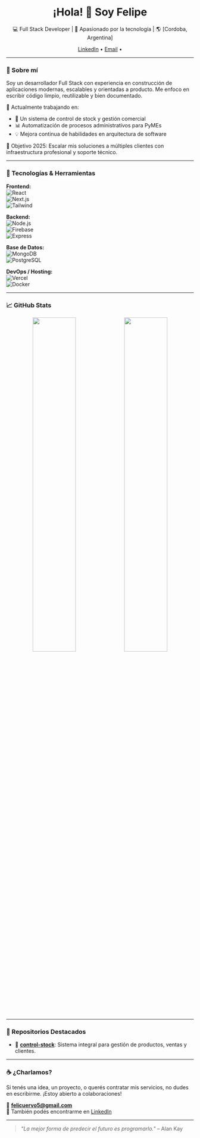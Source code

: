 <h1 align="center">¡Hola! 👋 Soy Felipe </h1>
<p align="center">
  💻 Full Stack Developer | 🚀 Apasionado por la tecnología | 🌎 [Cordoba, Argentina]
</p>

<p align="center">
  <a href="https://www.linkedin.com/in/felicuervo/">LinkedIn</a> •
  <a href="mailto:felicuervo5@gmail.com">Email</a> •
</p>

---

### 🧠 Sobre mí
Soy un desarrollador Full Stack con experiencia en construcción de aplicaciones modernas, escalables y orientadas a producto. Me enfoco en escribir código limpio, reutilizable y bien documentado.

🔧 Actualmente trabajando en:  
- 🧾 Un sistema de control de stock y gestión comercial  
- 📊 Automatización de procesos administrativos para PyMEs  
- 💡 Mejora continua de habilidades en arquitectura de software

🎯 Objetivo 2025: Escalar mis soluciones a múltiples clientes con infraestructura profesional y soporte técnico.

---

### 🚀 Tecnologías & Herramientas

**Frontend:**  
![React](https://img.shields.io/badge/-React-61DAFB?logo=react&logoColor=white&style=flat)  
![Next.js](https://img.shields.io/badge/-Next.js-000000?logo=next.js&style=flat)  
![Tailwind](https://img.shields.io/badge/-TailwindCSS-38B2AC?logo=tailwind-css&logoColor=white&style=flat)

**Backend:**  
![Node.js](https://img.shields.io/badge/-Node.js-339933?logo=node.js&logoColor=white&style=flat)  
![Firebase](https://img.shields.io/badge/-Firebase-FFCA28?logo=firebase&logoColor=white&style=flat)  
![Express](https://img.shields.io/badge/-Express.js-000000?logo=express&logoColor=white&style=flat)

**Base de Datos:**  
![MongoDB](https://img.shields.io/badge/-MongoDB-47A248?logo=mongodb&logoColor=white&style=flat)  
![PostgreSQL](https://img.shields.io/badge/-PostgreSQL-336791?logo=postgresql&logoColor=white&style=flat)

**DevOps / Hosting:**  
![Vercel](https://img.shields.io/badge/-Vercel-000000?logo=vercel&logoColor=white&style=flat)  
![Docker](https://img.shields.io/badge/-Docker-2496ED?logo=docker&logoColor=white&style=flat)

---

### 📈 GitHub Stats

<p align="center">
  <img width="48%" src="https://github-readme-stats.vercel.app/api?username=felicuerv&show_icons=true&theme=radical&hide_title=true" />
  <img width="48%" src="https://github-readme-streak-stats.herokuapp.com/?user=felicuerv&theme=radical" />
</p>


---

### 📌 Repositorios Destacados

- 🔧 [**control-stock**]([(https://github.com/felicuerv/controlStock)]): Sistema integral para gestión de productos, ventas y clientes.

---

### ☕ ¿Charlamos?
Si tenés una idea, un proyecto, o querés contratar mis servicios, no dudes en escribirme. ¡Estoy abierto a colaboraciones!

📩 **[felicuervo5@gmail.com](mailto:felicuervo5@gmail.com)**  
🤝 También podés encontrarme en [LinkedIn](https://www.linkedin.com/in/felicuervo/)

---

> _"La mejor forma de predecir el futuro es programarlo."_ – Alan Kay


